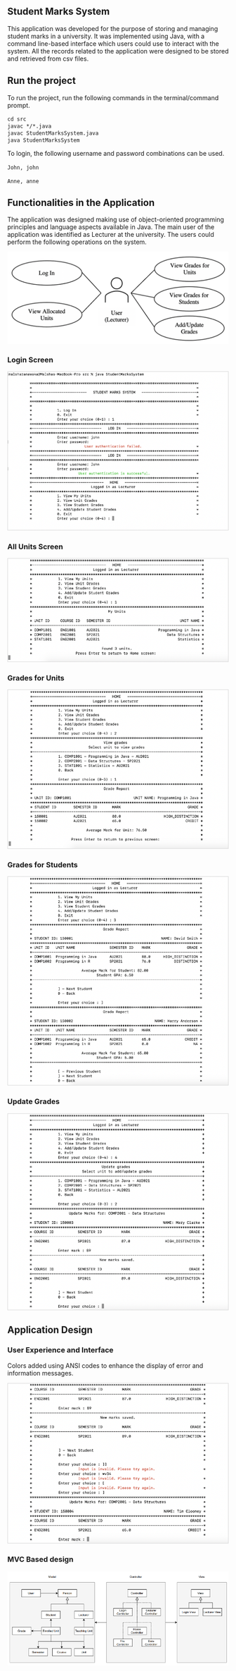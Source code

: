## Student Marks System

This application was developed for the purpose of storing 
and managing student marks in a university. It was implemented using Java, with a command line-based interface which 
users could use to interact with the system. All the records related to the application were designed to be stored 
and retrieved from csv files.

## Run the project

To run the project, run the following commands in the terminal/command prompt.

```shell
cd src
javac */*.java
javac StudentMarksSystem.java
java StudentMarksSystem
```

To login, the following username and password combinations can be used.

`John, john`

`Anne, anne`

## Functionalities in the Application

The application was designed making use of object-oriented programming principles and language aspects available in 
Java. The main user of the application was identified as Lecturer at the university. The users could perform the 
following operations on the system.

![<img src="images/usecases.png" width="50px"/>](images/usecases.png)

### Login Screen

![sys1.png](images/sys1.png)

### All Units Screen

![sys2.png](images/sys2.png)

### Grades for Units

![sys3.png](images/sys3.png)

### Grades for Students

![sys4.png](images/sys4.png)

### Update Grades

![sys5.png](images/sys5.png)

## Application Design

### User Experience and Interface

Colors added using ANSI codes to enhance the display of error and information messages.

![sys6.png](images/sys6.png)

### MVC Based design

![sys7.png](images/sys7.png)